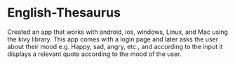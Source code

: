 # English-Thesaurus
Created an app that works with android, ios, windows, Linux, and Mac using the kivy library. This app comes with a login page and later asks the user about their mood e.g. Happy, sad, angry, etc., and according to the input it displays a relevant quote according to the mood of the user.
